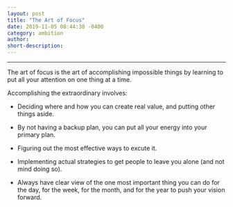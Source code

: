 ```yaml
---
layout: post
title: "The Art of Focus"
date: 2019-11-05 08:44:38 -0400
category: ambition
author: 
short-description: 
---
```


-----

The art of focus is the art of accomplishing impossible things by learning to put all your attention on one thing at a time.

Accomplishing the extraordinary involves:

- Deciding where and how you can create real value, and putting other things aside.

- By not having a backup plan, you can put all your energy into your primary plan.

- Figuring out the most effective ways to excute it.

- Implementing actual strategies to get people to leave you alone (and not mind doing so).

- Always have clear view of the one most important thing you can do for the day, for the week, for the month, and for the year to push your vision forward.

